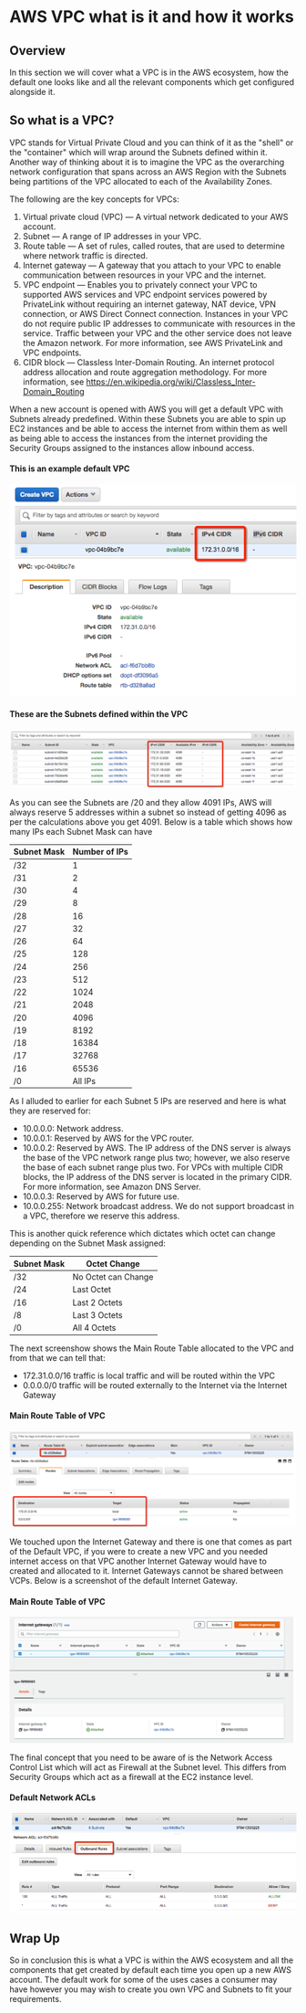 # AWS VPC what is it and how it works

## Overview

In this section we will cover what a VPC is in the AWS ecosystem, how the default one looks like and all the relevant components which get configured alongside it.

## So what is a VPC?

VPC stands for Virtual Private Cloud and you can think of it as the "shell" or the "container" which will wrap around the Subnets defined within it.  Another way of thinking about it is to imagine the VPC as the overarching network configuration that spans across an AWS Region with the Subnets being partitions of the VPC allocated to each of the Availability Zones.

The following are the key concepts for VPCs:

1. Virtual private cloud (VPC) — A virtual network dedicated to your AWS account.
2. Subnet — A range of IP addresses in your VPC.
3. Route table — A set of rules, called routes, that are used to determine where network traffic is directed.
4. Internet gateway — A gateway that you attach to your VPC to enable communication between resources in your VPC and the internet.
5. VPC endpoint — Enables you to privately connect your VPC to supported AWS services and VPC endpoint services powered by PrivateLink without requiring an internet gateway, NAT device, VPN connection, or AWS Direct Connect connection. Instances in your VPC do not require public IP addresses to communicate with resources in the service. Traffic between your VPC and the other service does not leave the Amazon network. For more information, see AWS PrivateLink and VPC endpoints.
5. CIDR block — Classless Inter-Domain Routing. An internet protocol address allocation and route aggregation methodology. For more information, see https://en.wikipedia.org/wiki/Classless_Inter-Domain_Routing

When a new account is opened with AWS you will get a default VPC with Subnets already predefined.  Within these Subnets you are able to spin up EC2 instances and be able to access the internet from within them as well as being able to access the instances from the internet providing the Security Groups assigned to the instances allow inbound access.  

#### This is an example default VPC
![Alt text](defaultvpc.png?raw=true)

#### These are the Subnets defined within the VPC
![Alt text](defaultsubnets.png?raw=true)

As you can see the Subnets are /20 and they allow 4091 IPs, AWS will always reserve 5 addresses within a subnet so instead of getting 4096 as per the calculations above you get 4091.  Below is a table which shows how many IPs each Subnet Mask can have

| Subnet Mask | Number of IPs |
|-------------|---------------|
|    /32      |       1       |
|    /31	  |       2       |
|    /30	  |       4       |
|    /29	  |       8       |
|    /28	  |       16      |
|    /27	  |       32      |
|    /26	  |       64      |
|    /25	  |       128     |
|    /24	  |       256     |
|    /23	  |       512     |
|    /22	  |       1024    |
|    /21	  |       2048    |
|    /20	  |       4096    |
|    /19	  |       8192    |
|    /18	  |       16384   |
|    /17	  |       32768   |
|    /16	  |       65536   |
|    /0	      |       All IPs |

As I alluded to earlier for each Subnet 5 IPs are reserved and here is what they are reserved for:

- 10.0.0.0: Network address.
- 10.0.0.1: Reserved by AWS for the VPC router.
- 10.0.0.2: Reserved by AWS. The IP address of the DNS server is always the base of the VPC network range plus two; however, we also reserve the base of each subnet range plus two. For VPCs with multiple CIDR blocks, the IP address of the DNS server is located in the primary CIDR. For more information, see Amazon DNS Server.
- 10.0.0.3: Reserved by AWS for future use.
- 10.0.0.255: Network broadcast address. We do not support broadcast in a VPC, therefore we reserve this address.

This is another quick reference which dictates which octet can change depending on the Subnet Mask assigned:

| Subnet Mask |   Octet Change          |
|-------------|-------------------------|
|  /32        |	  No Octet can Change   |
|  /24        |	  Last Octet            |
|  /16        |	  Last 2 Octets         |
|  /8         |   Last 3 Octets         |
|  /0         |   All 4 Octets          |

The next screenshow shows the Main Route Table allocated to the VPC and from that we can tell that:
- 172.31.0.0/16 traffic is local traffic and will be routed within the VPC
- 0.0.0.0/0 traffic will be routed externally to the Internet via the Internet Gateway

#### Main Route Table of VPC
![Alt text](routetable.png?raw=true)

We touched upon the Internet Gateway and there is one that comes as part of the Default VPC, if you were to create a new VPC and you needed internet access on that VPC another Internet Gateway would have to created and allocated to it.  Internet Gateways cannot be shared between VCPs.  Below is a screenshot of the default Internet Gateway.

#### Main Route Table of VPC
![Alt text](internetgw.png?raw=true)

The final concept that you need to be aware of is the Network Access Control List which will act as Firewall at the Subnet level.  This differs from Security Groups which act as a firewall at the EC2 instance level.

#### Default Network ACLs
![Alt text](networkacls.png?raw=true)

## Wrap Up
So in conclusion this is what a VPC is within the AWS ecosystem and all the components that get created by default each time you open up a new AWS account.  The default work for some of the uses cases a consumer may have however you may wish to create you own VPC and Subnets to fit your requirements.
